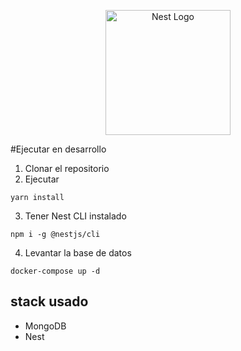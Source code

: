 <p align="center">
  <a href="http://nestjs.com/" target="blank"><img src="https://nestjs.com/img/logo-small.svg" width="200" alt="Nest Logo" /></a>
</p>

[circleci-image]: https://img.shields.io/circleci/build/github/nestjs/nest/master?token=abc123def456
[circleci-url]: https://circleci.com/gh/nestjs/nest


#Ejecutar en desarrollo

1. Clonar el repositorio
2. Ejecutar

```
yarn install

```

3. Tener Nest CLI instalado

```
npm i -g @nestjs/cli

```

4. Levantar la base de datos

```
docker-compose up -d

```

## stack usado
* MongoDB
* Nest